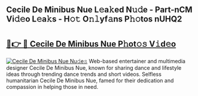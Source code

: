## Cecile De Minibus Nue L𝚎a𝚔ed N𝚞𝚍e - Part-nCM Vi𝚍𝚎o L𝚎a𝚔s - H𝚘𝚝 O𝚗𝚕yf𝚊ns P𝚑𝚘tos nUHQ2

# <h2><a href="http://kf2da03.oniu.top/?m=Cecile+De+Minibus+Nue">🔗👉 🔴 Cecile De Minibus Nue P𝚑ot𝚘𝚜 V𝚒d𝚎o</a></h2>

[![Cecile De Minibus Nue Nu𝚍e𝚜](https://i.imgur.com/0qMVB7G.gif)](http://kf2da03.oniu.top/?m=Cecile+De+Minibus+Nue)
Web-based entertainer and multimedia designer Cecile De Minibus Nue, known for sharing dance and lifestyle ideas through trending dance trends and short videos. Selfless humanitarian Cecile De Minibus Nue, famed for their dedication and compassion in helping those in need.  

